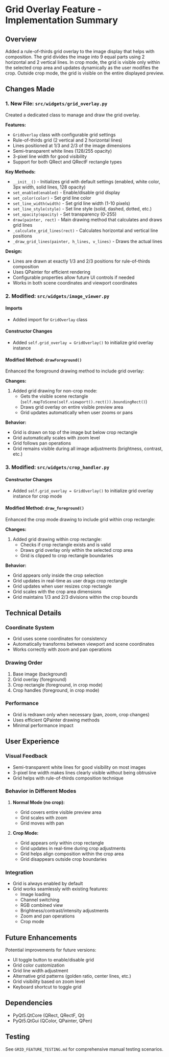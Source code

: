 # Grid Overlay Feature - Implementation Summary

## Overview
Added a rule-of-thirds grid overlay to the image display that helps with composition. The grid divides the image into 9 equal parts using 2 horizontal and 2 vertical lines. In crop mode, the grid is visible only within the selected crop area and updates dynamically as the user modifies the crop. Outside crop mode, the grid is visible on the entire displayed preview.

## Changes Made

### 1. New File: `src/widgets/grid_overlay.py`
Created a dedicated class to manage and draw the grid overlay.

**Features:**
- `GridOverlay` class with configurable grid settings
- Rule-of-thirds grid (2 vertical and 2 horizontal lines)
- Lines positioned at 1/3 and 2/3 of the image dimensions
- Semi-transparent white lines (128/255 opacity)
- 3-pixel line width for good visibility
- Support for both QRect and QRectF rectangle types

**Key Methods:**
- `__init__()` - Initializes grid with default settings (enabled, white color, 3px width, solid lines, 128 opacity)
- `set_enabled(enabled)` - Enable/disable grid display
- `set_color(color)` - Set grid line color
- `set_line_width(width)` - Set grid line width (1-10 pixels)
- `set_line_style(style)` - Set line style (solid, dashed, dotted, etc.)
- `set_opacity(opacity)` - Set transparency (0-255)
- `draw(painter, rect)` - Main drawing method that calculates and draws grid lines
- `_calculate_grid_lines(rect)` - Calculates horizontal and vertical line positions
- `_draw_grid_lines(painter, h_lines, v_lines)` - Draws the actual lines

**Design:**
- Lines are drawn at exactly 1/3 and 2/3 positions for rule-of-thirds composition
- Uses QPainter for efficient rendering
- Configurable properties allow future UI controls if needed
- Works in both scene coordinates and viewport coordinates

### 2. Modified: `src/widgets/image_viewer.py`

#### Imports
- Added import for `GridOverlay` class

#### Constructor Changes
- Added `self.grid_overlay = GridOverlay()` to initialize grid overlay instance

#### Modified Method: `drawForeground()`
Enhanced the foreground drawing method to include grid overlay:

**Changes:**
1. Added grid drawing for non-crop mode:
   - Gets the visible scene rectangle (`self.mapToScene(self.viewport().rect()).boundingRect()`)
   - Draws grid overlay on entire visible preview area
   - Grid updates automatically when user zooms or pans

**Behavior:**
- Grid is drawn on top of the image but below crop rectangle
- Grid automatically scales with zoom level
- Grid follows pan operations
- Grid remains visible during all image adjustments (brightness, contrast, etc.)

### 3. Modified: `src/widgets/crop_handler.py`

#### Constructor Changes
- Added `self.grid_overlay = GridOverlay()` to initialize grid overlay instance for crop mode

#### Modified Method: `draw_foreground()`
Enhanced the crop mode drawing to include grid within crop rectangle:

**Changes:**
1. Added grid drawing within crop rectangle:
   - Checks if crop rectangle exists and is valid
   - Draws grid overlay only within the selected crop area
   - Grid is clipped to crop rectangle boundaries

**Behavior:**
- Grid appears only inside the crop selection
- Grid updates in real-time as user drags crop rectangle
- Grid updates when user resizes crop rectangle
- Grid scales with the crop area dimensions
- Grid maintains 1/3 and 2/3 divisions within the crop bounds

## Technical Details

### Coordinate System
- Grid uses scene coordinates for consistency
- Automatically transforms between viewport and scene coordinates
- Works correctly with zoom and pan operations

### Drawing Order
1. Base image (background)
2. Grid overlay (foreground)
3. Crop rectangle (foreground, in crop mode)
4. Crop handles (foreground, in crop mode)

### Performance
- Grid is redrawn only when necessary (pan, zoom, crop changes)
- Uses efficient QPainter drawing methods
- Minimal performance impact

## User Experience

### Visual Feedback
- Semi-transparent white lines for good visibility on most images
- 3-pixel line width makes lines clearly visible without being obtrusive
- Grid helps with rule-of-thirds composition technique

### Behavior in Different Modes
1. **Normal Mode (no crop):**
   - Grid covers entire visible preview area
   - Grid scales with zoom
   - Grid moves with pan

2. **Crop Mode:**
   - Grid appears only within crop rectangle
   - Grid updates in real-time during crop adjustments
   - Grid helps align composition within the crop area
   - Grid disappears outside crop boundaries

### Integration
- Grid is always enabled by default
- Grid works seamlessly with existing features:
  - Image loading
  - Channel switching
  - RGB combined view
  - Brightness/contrast/intensity adjustments
  - Zoom and pan operations
  - Crop mode

## Future Enhancements
Potential improvements for future versions:
- UI toggle button to enable/disable grid
- Grid color customization
- Grid line width adjustment
- Alternative grid patterns (golden ratio, center lines, etc.)
- Grid visibility based on zoom level
- Keyboard shortcut to toggle grid

## Dependencies
- PyQt5.QtCore (QRect, QRectF, Qt)
- PyQt5.QtGui (QColor, QPainter, QPen)

## Testing
See `GRID_FEATURE_TESTING.md` for comprehensive manual testing scenarios.
